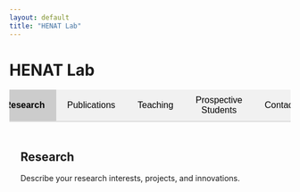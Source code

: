 ```yaml
---
layout: default
title: "HENAT Lab"
---
```


# HENAT Lab

<!-- Tab Navigation -->
<div class="tab">
  <button class="tablinks active" onclick="openTab(event, 'Research')">Research</button>
  <button class="tablinks" onclick="openTab(event, 'Publications')">Publications</button>
  <button class="tablinks" onclick="openTab(event, 'Teaching')">Teaching</button>
  <button class="tablinks" onclick="openTab(event, 'ProspectiveStudents')">Prospective Students</button>
  <button class="tablinks" onclick="openTab(event, 'Contact')">Contact</button>
</div>

<!-- Tab Content Sections -->
<div id="Research" class="tabcontent" style="display:block;">
  <h2>Research</h2>
  <p>Describe your research interests, projects, and innovations.</p>
</div>

<div id="Publications" class="tabcontent">
  <h2>Publications</h2>
  <p>List your key publications with links to full papers.</p>
</div>

<div id="Teaching" class="tabcontent">
  <h2>Teaching</h2>
  <p>Details about courses you teach and materials you provide.</p>
</div>

<div id="ProspectiveStudents" class="tabcontent">
  <h2>Prospective Students</h2>
  <p>Information for students interested in joining the HENAT Lab.</p>
</div>

<div id="Contact" class="tabcontent">
  <h2>Contact</h2>
  <p>Email: your-email@domain.com</p>
  <p>LinkedIn: <a href="https://linkedin.com/in/yourprofile">Your Profile</a></p>
</div>

<!-- JavaScript for Tab Switching -->
<script>
  function openTab(evt, tabName) {
    var i, tabcontent, tablinks;
    tabcontent = document.getElementsByClassName("tabcontent");
    for (i = 0; i < tabcontent.length; i++) {
      tabcontent[i].style.display = "none";
    }
    tablinks = document.getElementsByClassName("tablinks");
    for (i = 0; i < tablinks.length; i++) {
      tablinks[i].className = tablinks[i].className.replace(" active", "");
    }
    document.getElementById(tabName).style.display = "block";
    evt.currentTarget.className += " active";
  }
</script>

<!-- CSS for Styling -->
<style>
  .tab {
    overflow: hidden;
    border-bottom: 2px solid #ddd;
    background-color: #f1f1f1;
    display: flex;
    justify-content: center;
  }
  .tab button {
    background-color: inherit;
    border: none;
    outline: none;
    cursor: pointer;
    padding: 10px 20px;
    transition: 0.3s;
    font-size: 16px;
  }
  .tab button:hover {
    background-color: #ddd;
  }
  .tab button.active {
    background-color: #ccc;
    font-weight: bold;
  }
  .tabcontent {
    display: none;
    padding: 20px;
    border-top: none;
  }
</style>

